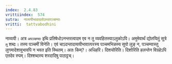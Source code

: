 ```yaml
---
index:  2.4.83
vrittiindex:  574
sutra:  नाव्ययीभावादतोऽम्त्वपञ्चम्याः
vritti:  tattvabodhini 
---
```


नाव्ययी। अत्र `अपञ्चम्याः` इथि प्रतिषेधोऽनन्तरत्वादम एव न तु व्यवहितस्याऽलुकोऽपि। अमुमेवार्थं द्योतयितुं सूत्रे `तु` शब्दः। तस्य पञ्चमीं विनेति। एवं चाऽदन्तादव्ययीभावात्परस्य पञ्चमभिन्नस्य सुपो लुङ् न, पञ्चम्यास्तु लुगमादेशावुभावपि न भवत इति स्थितम्। अतः किम्?। अधिहरि। दिशयोरिति। दिशोरिति हलन्तेन विग्रहेऽपि एतदेव रुपम्। दिश्शब्दस्य शरदादिषु पाठाट्टच्।

